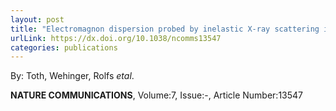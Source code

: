 ```yaml
---
layout: post
title: "Electromagnon dispersion probed by inelastic X-ray scattering in LiCrO2"
urlLink: https://dx.doi.org/10.1038/ncomms13547
categories: publications
---
```

By: Toth, Wehinger, Rolfs *etal*.

**NATURE COMMUNICATIONS**, Volume:7, Issue:-, Article Number:13547
